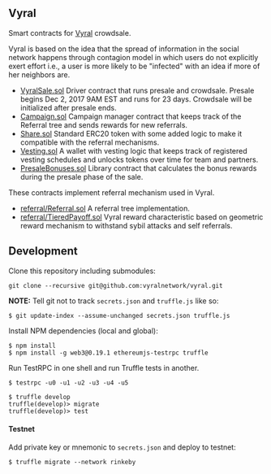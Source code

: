 ## Vyral
Smart contracts for [Vyral](https://vyral.network) crowdsale.

Vyral is based on the idea that the spread of information in the social network happens through contagion model 
in which users do not explicitly exert effort i.e., a user is more likely to be "infected" with an idea if more 
of her neighbors are.

* [VyralSale.sol](contracts/VyralSale.sol) Driver contract that runs presale and crowdsale. Presale begins Dec 2, 2017 9AM EST 
  and runs for 23 days. Crowdsale will be initialized after presale ends.
* [Campaign.sol](contracts/Campaign.sol) Campaign manager contract that keeps track of the Referral tree and sends rewards for new referrals.
* [Share.sol](contracts/Share.sol) Standard ERC20 token with some added logic to make it compatible with the referral mechanisms.
* [Vesting.sol](contracts/Vesting.sol) A wallet with vesting logic that keeps track of registered vesting schedules and unlocks tokens over time for team and partners.
* [PresaleBonuses.sol](contracts/PresaleBonuses.sol) Library contract that calculates the bonus rewards during the presale phase of the sale.

These contracts implement referral mechanism used in Vyral.

* [referral/Referral.sol](contracts/referral/Referral.sol) A referral tree implementation.
* [referral/TieredPayoff.sol](contracts/referral/TieredPayoff.sol) Vyral reward characteristic based on geometric reward mechanism to withstand sybil attacks and self referrals.


## Development

Clone this repository including submodules:
```
git clone --recursive git@github.com:vyralnetwork/vyral.git
```

**NOTE:** Tell git not to track `secrets.json` and `truffle.js` like so:
```
$ git update-index --assume-unchanged secrets.json truffle.js
```

Install NPM dependencies (local and global):
```
$ npm install
$ npm install -g web3@0.19.1 ethereumjs-testrpc truffle 
``` 
Run TestRPC in one shell and run Truffle tests in another.
```
$ testrpc -u0 -u1 -u2 -u3 -u4 -u5
```
```
$ truffle develop
truffle(develop)> migrate
truffle(develop)> test
```

#### Testnet
Add private key or mnemonic to `secrets.json` and deploy to testnet:
```
$ truffle migrate --network rinkeby
```
